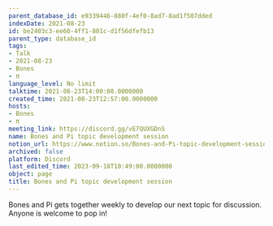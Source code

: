 ```yaml
---
parent_database_id: e9339446-880f-4ef0-8ad7-8ad1f507dded
indexDate: 2021-08-23
id: be2403c3-ee60-4ff1-801c-d1f56dfefb13
parent_type: database_id
tags:
- Talk
- 2021-08-23
- Bones
- π
language_level: No limit
talktime: 2021-08-23T14:00:00.0000000
created_time: 2021-08-23T12:57:00.0000000
hosts:
- Bones
- π
meeting_link: https://discord.gg/vE7QUXGDnS
name: Bones and Pi topic development session
notion_url: https://www.notion.so/Bones-and-Pi-topic-development-session-be2403c3ee604ff1801cd1f56dfefb13
archived: false
platform: Discord
last_edited_time: 2023-09-18T10:49:00.0000000
object: page
title: Bones and Pi topic development session
---
```


Bones and Pi gets together weekly to develop our next topic for discussion.
Anyone is welcome to pop in!










